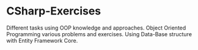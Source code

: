 # CSharp-Exercises
Different tasks using OOP knowledge and approaches.
Object Oriented Programming various problems and exercises.
Using Data-Base structure with Entity Framework Core.
#

